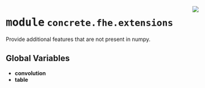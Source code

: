 <!-- markdownlint-disable -->

<a href="../../frontends/concrete-python/concrete/fhe/extensions/__init__.py#L0"><img align="right" style="float:right;" src="https://img.shields.io/badge/-source-cccccc?style=flat-square"></a>

# <kbd>module</kbd> `concrete.fhe.extensions`
Provide additional features that are not present in numpy. 

**Global Variables**
---------------
- **convolution**
- **table**


